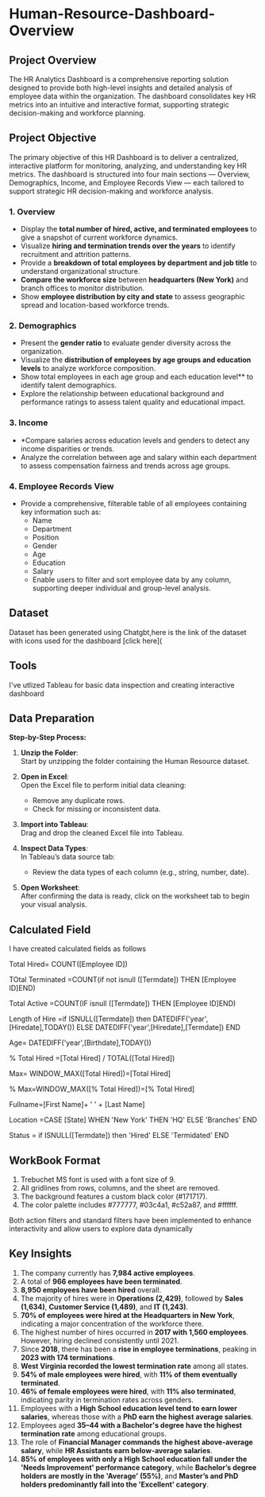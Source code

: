 # Human-Resource-Dashboard-Overview

## Project Overview 
The HR Analytics Dashboard is a comprehensive reporting solution designed to provide both high-level insights and detailed analysis of employee data within the organization. The dashboard consolidates key HR metrics into an intuitive and interactive format, supporting strategic decision-making and workforce planning.

##  Project Objective 
The primary objective of this HR Dashboard is to deliver a centralized, interactive platform for monitoring, analyzing, and understanding key HR metrics. The dashboard is structured into four main sections — Overview, Demographics, Income, and Employee Records View — each tailored to support strategic HR decision-making and workforce analysis.

### 1. **Overview**
- Display the **total number of hired, active, and terminated employees** to give a snapshot of current workforce dynamics.
- Visualize **hiring and termination trends over the years** to identify recruitment and attrition patterns.
- Provide a **breakdown of total employees by department and job title** to understand organizational structure.
- **Compare the workforce size** between **headquarters (New York)** and branch offices to monitor distribution.
- Show **employee distribution by city and state** to assess geographic spread and location-based workforce trends.

### 2. **Demographics**
- Present the **gender ratio** to evaluate gender diversity across the organization.
- Visualize the **distribution of employees by age groups and education levels** to analyze workforce composition.
- Show total employees in each age group and each education level** to identify talent demographics.
- Explore the relationship between educational background and performance ratings to assess talent quality and educational impact.

### 3. Income
- *Compare salaries across education levels and genders to detect any income disparities or trends.
- Analyze the correlation between age and salary within each department to assess compensation fairness and trends across age groups.

### 4. Employee Records View
- Provide a comprehensive, filterable table of all employees containing key information such as:
  - Name
  - Department
  - Position
  - Gender
  - Age
  - Education
  - Salary
  - Enable users to filter and sort employee data by any column, supporting deeper individual and group-level analysis.

##  Dataset 
Dataset has been generated using Chatgbt,here is the link of the dataset with icons used for the dashboard [click here](

## Tools 
I've utlized Tableau  for basic data inspection and creating interactive dashboard

## Data Preparation

**Step-by-Step Process:**

1. **Unzip the Folder**:  
   Start by unzipping the folder containing the Human Resource dataset.

2. **Open in Excel**:  
   Open the Excel file to perform initial data cleaning:
   - Remove any duplicate rows.
   - Check for missing or inconsistent data.
     
3. **Import into Tableau**:  
   Drag and drop the cleaned Excel file into Tableau.

4. **Inspect Data Types**:  
   In Tableau’s data source tab:
   - Review the data types of each column (e.g., string, number, date).
     
5. **Open Worksheet**:  
   After confirming the data is ready, click on the worksheet tab to begin your visual analysis.

## Calculated Field 
I have created calculated fields as follows

Total Hired= COUNT([Employee ID])

TOtal Terminated =COUNT(if not isnull ([Termdate]) THEN [Employee ID]END)

Total Active =COUNT(IF  isnull ([Termdate]) THEN [Employee ID]END)

Length of Hire =if ISNULL([Termdate]) then
DATEDIFF('year',[Hiredate],TODAY())
ELSE DATEDIFF('year',[Hiredate],[Termdate])
END

Age= DATEDIFF('year',[Birthdate],TODAY())

% Total Hired =[Total Hired] / TOTAL([Total Hired])

Max= WINDOW_MAX([Total Hired])=[Total Hired]

% Max=WINDOW_MAX([% Total Hired])=[% Total Hired]

Fullname=[First Name]+ ' ' + [Last Name]

Location =CASE [State]
     WHEN 'New York' THEN 'HQ'
     ELSE 'Branches'
END

Status = if ISNULL([Termdate]) then 'Hired'
ELSE 'Termidated'
END

## WorkBook Format

1. Trebuchet MS font is used with a font size of 9.  
2. All gridlines from rows, columns, and the sheet are removed.  
3. The background features a custom black color (#171717).  
4. The color palette includes #777777, #03c4a1, #c52a87, and #ffffff.

Both action filters and standard filters have been implemented to enhance interactivity and allow users to explore data dynamically


## Key Insights 


1. The company currently has **7,984 active employees**.  
2. A total of **966 employees have been terminated**.  
3. **8,950 employees have been hired** overall.  
4. The majority of hires were in **Operations (2,429)**, followed by **Sales (1,634)**, **Customer Service (1,489)**, and **IT (1,243)**.  
5. **70% of employees were hired at the Headquarters in New York**, indicating a major concentration of the workforce there.  
6. The highest number of hires occurred in **2017 with 1,560 employees**. However, hiring declined consistently until 2021.  
7. Since **2018**, there has been a **rise in employee terminations**, peaking in **2023 with 174 terminations**.  
8. **West Virginia recorded the lowest termination rate** among all states.  
9. **54% of male employees were hired**, with **11% of them eventually terminated**.  
10. **46% of female employees were hired**, with **11% also terminated**, indicating parity in termination rates across genders.  
11. Employees with a **High School education level tend to earn lower salaries**, whereas those with a **PhD earn the highest average salaries**.  
12. Employees aged **35–44 with a Bachelor's degree have the highest termination rate** among educational groups.  
13. The role of **Financial Manager commands the highest above-average salary**, while **HR Assistants earn below-average salaries**.  
14. **85% of employees with only a High School education fall under the 'Needs Improvement' performance category**, while **Bachelor’s degree holders are mostly in the 'Average' (55%)**, and **Master’s and PhD holders predominantly fall into the 'Excellent' category**.


